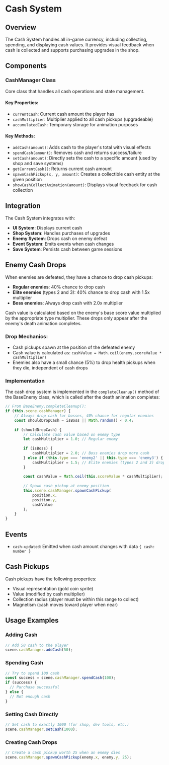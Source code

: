 # Cash System

## Overview

The Cash System handles all in-game currency, including collecting, spending, and displaying cash values. It provides visual feedback when cash is collected and supports purchasing upgrades in the shop.

## Components

### CashManager Class
Core class that handles all cash operations and state management.

#### Key Properties:
- `currentCash`: Current cash amount the player has
- `cashMultiplier`: Multiplier applied to all cash pickups (upgradeable)
- `accumulatedCash`: Temporary storage for animation purposes

#### Key Methods:
- `addCash(amount)`: Adds cash to the player's total with visual effects
- `spendCash(amount)`: Removes cash and returns success/failure
- `setCash(amount)`: Directly sets the cash to a specific amount (used by shop and save systems)
- `getCurrentCash()`: Returns current cash amount
- `spawnCashPickup(x, y, amount)`: Creates a collectible cash entity at the given position
- `showCashCollectAnimation(amount)`: Displays visual feedback for cash collection

## Integration

The Cash System integrates with:

- **UI System**: Displays current cash
- **Shop System**: Handles purchases of upgrades
- **Enemy System**: Drops cash on enemy defeat
- **Event System**: Emits events when cash changes
- **Save System**: Persists cash between game sessions

## Enemy Cash Drops

When enemies are defeated, they have a chance to drop cash pickups:

- **Regular enemies**: 40% chance to drop cash
- **Elite enemies** (types 2 and 3): 40% chance to drop cash with 1.5x multiplier
- **Boss enemies**: Always drop cash with 2.0x multiplier

Cash value is calculated based on the enemy's base score value multiplied by the appropriate type multiplier. These drops only appear after the enemy's death animation completes.

### Drop Mechanics:
- Cash pickups spawn at the position of the defeated enemy
- Cash value is calculated as: `cashValue = Math.ceil(enemy.scoreValue * cashMultiplier)`
- Enemies also have a small chance (5%) to drop health pickups when they die, independent of cash drops

### Implementation
The cash drop system is implemented in the `completeCleanup()` method of the BaseEnemy class, which is called after the death animation completes:

```javascript
// From BaseEnemy.completeCleanup():
if (this.scene.cashManager) {
    // Always drop cash for bosses, 40% chance for regular enemies
    const shouldDropCash = isBoss || Math.random() < 0.4;
    
    if (shouldDropCash) {
        // Calculate cash value based on enemy type
        let cashMultiplier = 1.0; // Regular enemy
        
        if (isBoss) {
            cashMultiplier = 2.0; // Boss enemies drop more cash
        } else if (this.type === 'enemy2' || this.type === 'enemy3') {
            cashMultiplier = 1.5; // Elite enemies (types 2 and 3) drop more cash
        }
        
        const cashValue = Math.ceil(this.scoreValue * cashMultiplier);
        
        // Spawn cash pickup at enemy position
        this.scene.cashManager.spawnCashPickup(
            position.x,
            position.y,
            cashValue
        );
    }
}
```

## Events

- `cash-updated`: Emitted when cash amount changes with data `{ cash: number }`

## Cash Pickups

Cash pickups have the following properties:
- Visual representation (gold coin sprite)
- Value (modified by cash multiplier)
- Collection radius (player must be within this range to collect)
- Magnetism (cash moves toward player when near)

## Usage Examples

### Adding Cash
```javascript
// Add 50 cash to the player
scene.cashManager.addCash(50);
```

### Spending Cash
```javascript
// Try to spend 100 cash
const success = scene.cashManager.spendCash(100);
if (success) {
  // Purchase successful
} else {
  // Not enough cash
}
```

### Setting Cash Directly
```javascript
// Set cash to exactly 1000 (for shop, dev tools, etc.)
scene.cashManager.setCash(1000);
```

### Creating Cash Drops
```javascript
// Create a cash pickup worth 25 when an enemy dies
scene.cashManager.spawnCashPickup(enemy.x, enemy.y, 25);
```
